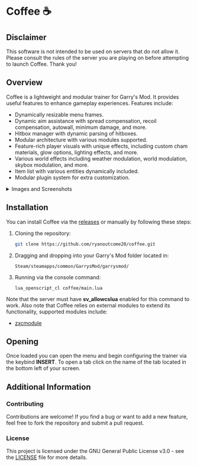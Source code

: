 # Coffee ☕

## Disclaimer

This software is not intended to be used on servers that do not allow it. Please consult the rules of the server you are playing on before attempting to launch Coffee. Thank you!

## Overview

Coffee is a lightweight and modular trainer for Garry's Mod. It provides useful features to enhance gameplay experiences. Features include:
  * Dynamically resizable menu frames.
  * Dynamic aim assistance with spread compensation, recoil compensation, autowall, minimum damage, and more.
  * Hitbox manager with dynamic parsing of hitboxes.
  * Modular architecture with various modules supported.
  * Feature-rich player visuals with unique effects, including custom cham materials, glow options, lighting effects, and more.
  * Various world effects including weather modulation, world modulation, skybox modulation, and more.
  * Item list with various entities dynamically included.
  * Modular plugin system for extra customization.

<details>
  <summary>Images and Screenshots</summary>
  
  ![Coffee Image #1](https://i.imgur.com/Deh1ty6.png)
  ![Coffee Image #2](https://i.imgur.com/WA4clS2.png)
  ![Coffee Image #3](https://i.imgur.com/KPONjcC.png)
  ![Coffee Image #4](https://i.imgur.com/JBaBUuz.png)
  ![Coffee Image #5](https://i.imgur.com/6wSG0Qk.png)
  ![Coffee Image #6](https://i.imgur.com/QBiTzlm.png)
</details>

## Installation

You can install Coffee via the [releases](https://github.com/ryanoutcome20/Coffee/releases/) or manually by following these steps:

1. Cloning the repository:
   ```bash
   git clone https://github.com/ryanoutcome20/coffee.git
   ```
2. Dragging and dropping into your Garry's Mod folder located in:
   ```
   Steam/steamapps/common/GarrysMod/garrysmod/
   ```
3. Running via the console command:
   ```
   lua_openscript_cl coffee/main.lua
   ```

Note that the server must have **sv_allowcslua** enabled for this command to work. Also note that Coffee relies on external modules to extend its functionality, supported modules include:
  * [zxcmodule](https://github.com/ryanoutcome20/zxcmodule)

## Opening

Once loaded you can open the menu and begin configuring the trainer via the keybind **INSERT**. To open a tab click on the name of the tab located in the bottom left of your screen.

## Additional Information

### Contributing

Contributions are welcome! If you find a bug or want to add a new feature, feel free to fork the repository and submit a pull request.

### License

This project is licensed under the GNU General Public License v3.0 - see the [LICENSE](./LICENSE) file for more details.
